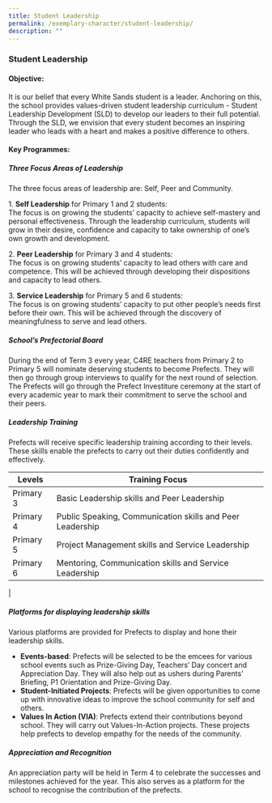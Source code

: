 ```yaml
---
title: Student Leadership
permalink: /exemplary-character/student-leadership/
description: ""
---
```

### **Student Leadership**
#### **Objective:**
It is our belief that every White Sands student is a leader. Anchoring on this, the school provides values-driven student leadership curriculum - Student Leadership Development (SLD) to develop our leaders to their full potential. Through the SLD, we envision that every student becomes an inspiring leader who leads with a heart and makes a positive difference to others.

#### **Key Programmes:**
##### **Three Focus Areas of Leadership**
The three focus areas of leadership are: Self, Peer and Community.

1\.  **Self Leadership** for Primary 1 and 2 students:<br>
The focus is on growing the students’ capacity to achieve self-mastery and personal effectiveness. Through the leadership curriculum, students will grow in their desire, confidence and capacity to take ownership of one’s own growth and development.

2\.  **Peer Leadership** for Primary 3 and 4 students:<br>
The focus is on growing students’ capacity to lead others with care and competence. This will be achieved through developing their dispositions and capacity to lead others.

3\.  **Service Leadership** for Primary 5 and 6 students:<br>
The focus is on growing students’ capacity to put other people’s needs first before their own. This will be achieved through the discovery of meaningfulness to serve and lead others.

##### **School’s Prefectorial Board**
During the end of Term 3 every year, C4RE teachers from Primary 2 to Primary 5 will nominate deserving students to become Prefects. They will then go through group interviews to qualify for the next round of selection. The Prefects will go through the Prefect Investiture ceremony at the start of every academic year to mark their commitment to serve the school and their peers.

##### **Leadership Training**
Prefects will receive specific leadership training according to their levels. These skills enable the prefects to carry out their duties confidently and effectively.

| Levels | Training Focus |
|---|---|
| Primary 3 | Basic Leadership skills and Peer Leadership |
| Primary 4 | Public Speaking, Communication skills and Peer Leadership |
| Primary 5 | Project Management skills and Service Leadership |
| Primary 6 | Mentoring, Communication skills and Service Leadership |
|

##### **Platforms for displaying leadership skills**
Various platforms are provided for Prefects to display and hone their leadership skills.
*   **Events-based**: Prefects will be selected to be the emcees for various school events such as Prize-Giving Day, Teachers’ Day concert and Appreciation Day. They will also help out as ushers during Parents’ Briefing, P1 Orientation and Prize-Giving Day.
*   **Student-Initiated Projects**: Prefects will be given opportunities to come up with innovative ideas to improve the school community for self and others.
*   **Values In Action (VIA)**: Prefects extend their contributions beyond school. They will carry out Values-In-Action projects. These projects help prefects to develop empathy for the needs of the community.

##### **Appreciation and Recognition**
An appreciation party will be held in Term 4 to celebrate the successes and milestones achieved for the year. This also serves as a platform for the school to recognise the contribution of the prefects.